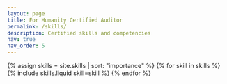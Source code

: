 ```yaml
---
layout: page
title: For Humanity Certified Auditor
permalink: /skills/
description: Certified skills and competencies
nav: true
nav_order: 5
---
```


<!-- <h1> Skills Overview</h1> -->

<div class="row row-cols-1 row-cols-md-2 g-4">
  {% assign skills = site.skills | sort: "importance" %}
  {% for skill in skills %}
    {% include skills.liquid skill=skill %}
  {% endfor %}
</div>

